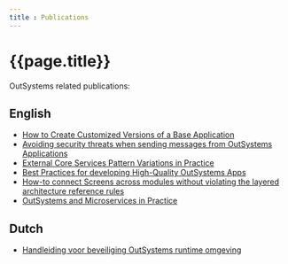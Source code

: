 ```yaml
---
title : Publications
---
```

# {{page.title}}

OutSystems related publications:

## English

* <a href="https://itnext.io/how-to-dynamically-import-the-customized-product-theme-in-the-base-product-b10b534e3e1a" target="_blank">How to Create Customized Versions of a Base Application</a>
* <a href="https://medium.com/@pschmeddes/avoiding-security-threats-when-sending-messages-from-outsystems-applications-79bb03dd7bf9" target="_blank">Avoiding security threats when sending messages from OutSystems Applications</a>
* <a href="https://itnext.io/external-core-services-pattern-variations-in-practice-bdcb1da07b5b" target="_blank">External Core Services Pattern Variations in Practice</a>
* <a href="https://itnext.io/best-practices-for-developing-high-quality-outsystems-apps-bfbfc6d67081" target="_blank">Best Practices for developing High-Quality OutSystems Apps</a>
* <a href="https://itnext.io/how-to-connect-outsystems-web-screens-across-espaces-without-violating-the-no-side-reference-rule-b03f8aae16ac" target="_blank">How-to connect Screens across modules without violating the layered architecture reference rules</a>
* <a href="https://itnext.io/outsystems-and-microservices-in-practice-9b8038e58cb4" target="_blank">OutSystems and Microservices in Practice</a>

## Dutch

* [Handleiding voor beveiliging OutSystems runtime omgeving](https://www.synobsys.nl/handleiding-voor-beveiliging-outsystems-runtime-omgeving/)